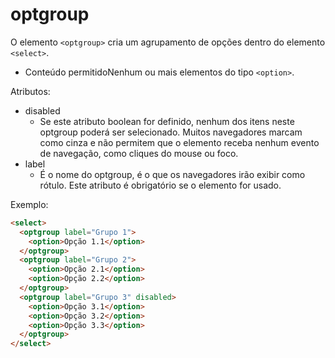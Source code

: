 # optgroup

O elemento `<optgroup>` cria um agrupamento de opções dentro do elemento `<select>`.

* Conteúdo permitidoNenhum ou mais elementos do tipo  `<option>`.

Atributos:

* disabled
    - Se este atributo boolean for definido, nenhum dos itens neste optgroup poderá ser selecionado. Muitos navegadores marcam como cinza e não permitem que o elemento receba nenhum evento de navegação, como cliques do mouse ou foco.
* label
    - É o nome do optgroup, é o que os navegadores irão exibir como rótulo. Este atributo é obrigatório se o elemento for usado.

Exemplo:

```html
<select>
  <optgroup label="Grupo 1">
    <option>Opção 1.1</option>
  </optgroup>
  <optgroup label="Grupo 2">
    <option>Opção 2.1</option>
    <option>Opção 2.2</option>
  </optgroup>
  <optgroup label="Grupo 3" disabled>
    <option>Opção 3.1</option>
    <option>Opção 3.2</option>
    <option>Opção 3.3</option>
  </optgroup>
</select>
```
